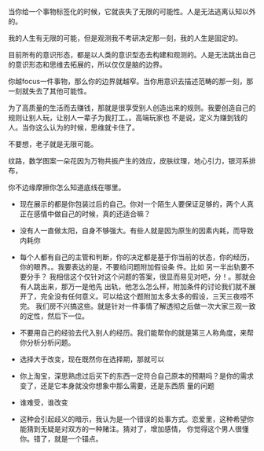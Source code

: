 当你给一个事物标签化的时候，它就丧失了无限的可能性。人是无法逃离认知以外的。

我的人生有无限的可能，但是观测我不考研决定那一刻，我的人生是固定的。

目前所有的意识形态，都是以人类的意识型态去构建和观测的。人是无法跳出自己的意识形态和思维去拓展的，所以仅仅是脑的边界。

你越focus一件事物，那么你的边界就越窄。当你用意识去描述范畴的那一刻，那一刻就失去了其他可能性。

为了高质量的生活而去赚钱，那就是很享受别人创造出来的规则。我要创造自己的规则让别人玩，让别人一辈子为我打工。。高端玩家也
不是说，定义为赚到钱的人。当你这么认为的时候，思维就卡住了。

不要想，老子就是无限可能。

纹路，数学图案一朵花因为万物共振产生的效应，皮肤纹理，地心引力，银河系排布，

你不边缘摩擦你怎么知道底线在哪里。

-   现在展示的都是你包装过后的自己。你对一个陌生人要保证足够的，两个人真正在感情中做自己的时候，真的还适合嘛？

-   没有人一直做太阳，自身不够强大。有些人就是因为原生的因素内耗，而导致内耗你

-   每个人都有自己的主管和判断，你的决定都是基于你当前的状态，你的经历，你的眼界。。我要表达的是，不要给问题附加假设条
    件。比如 另一半出轨要不要分手？ 我相信这个仅针对这个问题的答案，很显而易见对吧，分！。那就会有人跳出来，那万一是他先
    出轨，他怎么怎么样，附加条件的讨论我们就不展开了，完全没有任何意义。可以给这个题附加太多太多的假设，三天三夜唠不完。
    我们房不兴搞这些。就是针对一件事情了解透彻之后做一次大家三观一致的定性，然后下一位。

-   不要用自己的经验去代入别人的经历。我们能帮你的就是第三人称角度，来帮你分析分析问题。

-   选择大于改变，现在既然你在选择期，那就可以

-   你上淘宝，深思熟虑过后买下的东西一定符合自己原本的预期吗？是你的需求变了，还是它本身就没你想象中那么需要，还是东西质
    量的问题

-   谁难受，谁改变

-   这种会引起歧义的暗示，我认为是一个错误的处事方式。恋爱里，这种希望你能猜到无疑是对双方的一种赌注。猜对了，增加感情，
    你觉得这个男人很懂你。错了，就是一个锚点。
